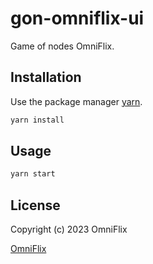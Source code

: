 # gon-omniflix-ui

Game of nodes OmniFlix.

## Installation

Use the package manager [yarn](https://classic.yarnpkg.com/en/docs/install#mac-stable).

```bash
yarn install
```

## Usage

```python
yarn start
```

## License

Copyright (c) 2023 OmniFlix

[OmniFlix](https://www.omniflix.network/)
